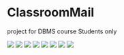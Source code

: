 # ClassroomMail
project for DBMS course Students only


<img src="https://raw.githubusercontent.com/madHEYsia/ClassroomMail/master/screenshot.JPG" >
<img src="https://raw.githubusercontent.com/madHEYsia/ClassroomMail/master/screenshot1.JPG" >
<img src="https://raw.githubusercontent.com/madHEYsia/ClassroomMail/master/screenshot2.JPG" >
<img src="https://raw.githubusercontent.com/madHEYsia/ClassroomMail/master/screenshot3.JPG" >
<img src="https://raw.githubusercontent.com/madHEYsia/ClassroomMail/master/screenshot4.JPG" >
<img src="https://raw.githubusercontent.com/madHEYsia/ClassroomMail/master/screenshot5.JPG" >
<img src="https://raw.githubusercontent.com/madHEYsia/ClassroomMail/master/screenshot6.JPG" >
<img src="https://raw.githubusercontent.com/madHEYsia/ClassroomMail/master/screenshot7.JPG" >
